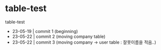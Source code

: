 # table-test
table-test

* 23-05-19 | commit 1 (beginning)
* 23-05-22 | commit 2 (moving company table)
* 23-05-22 | commit 3 (moving company -> user table : 잘못이름을 적음..)
